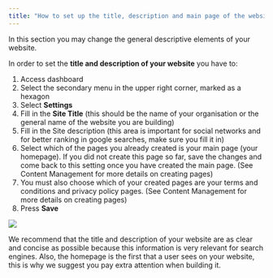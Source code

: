 ```yaml
---
title: "How to set up the title, description and main page of the website?"
---
```


In this section you may change the general descriptive elements of your
website.

In order to set the **title and description of your website** you have
to:

1)  Access dashboard
2)  Select the secondary menu in the upper right corner, marked as a hexagon
3)  Select **Settings**
4)  Fill in the **Site Title** (this should be the name of your
    organisation or the general name of the website you are building)
5)  Fill in the Site description (this area is important for social
    networks and for better ranking in google searches, make sure you
    fill it in)
6)  Select which of the pages you already created is your main page
    (your homepage). If you did not create this page so far, save the
    changes and come back to this setting once you have created the
    main page. (See Content Management for more details on creating
    pages)
7)  You must also choose which of your created pages are your terms and
    conditions and privacy policy pages. (See Content Management for
    more details on creating pages)
8)  Press **Save**

<a href="/build/help/016.png">
    <img src="/build/help/016.png" />
</a>

We recommend that the title and description of your website are as clear
and concise as possible because this information is very relevant for
search engines. Also, the homepage is the first that a user sees on your
website, this is why we suggest you pay extra attention when building it.
